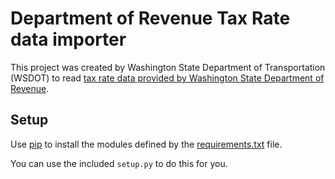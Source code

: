 Department of Revenue Tax Rate data importer
============================================

This project was created by Washington State Department of Transportation (WSDOT) to read [tax rate data provided by Washington State Department of Revenue].

[tax rate data provided by Washington State Department of Revenue]:http://dor.wa.gov/content/FindTaxesAndRates/Downloads.aspx

## Setup ##

Use [pip] to install the modules defined by the [requirements.txt] file.

You can use the included `setup.py` to do this for you.

[pip]:https://pip.pypa.io
[requirements.txt]:https://pip.pypa.io/en/latest/user_guide.html#requirements-files